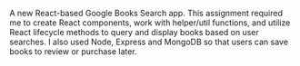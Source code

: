 A new React-based Google Books Search app. This assignment required me to create React components, work with helper/util functions, and utilize React lifecycle methods to query and display books based on user searches. I also used Node, Express and MongoDB so that users can save books to review or purchase later.
